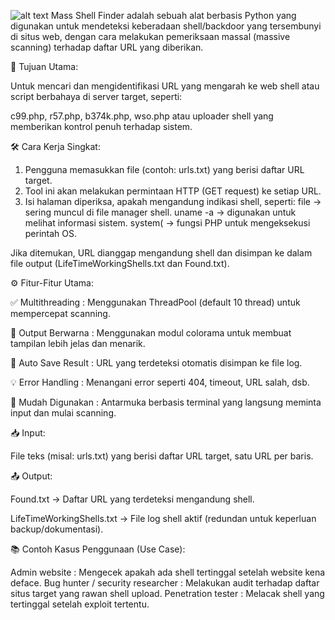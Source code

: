 ![alt text](https://h.top4top.io/p_3554w1z8i1.png?raw=true)
Mass Shell Finder adalah sebuah alat berbasis Python yang digunakan untuk mendeteksi keberadaan shell/backdoor yang tersembunyi di situs web, dengan cara melakukan pemeriksaan massal (massive scanning) terhadap daftar URL yang diberikan.

🎯 Tujuan Utama:

Untuk mencari dan mengidentifikasi URL yang mengarah ke web shell atau script berbahaya di server target, seperti:

c99.php, r57.php, b374k.php, wso.php
atau uploader shell yang memberikan kontrol penuh terhadap sistem.

🛠️ Cara Kerja Singkat:

1. Pengguna memasukkan file (contoh: urls.txt) yang berisi daftar URL target.
2. Tool ini akan melakukan permintaan HTTP (GET request) ke setiap URL.
3. Isi halaman diperiksa, apakah mengandung indikasi shell, seperti:
file → sering muncul di file manager shell.
uname -a → digunakan untuk melihat informasi sistem.
system( → fungsi PHP untuk mengeksekusi perintah OS.

Jika ditemukan, URL dianggap mengandung shell dan disimpan ke dalam file output (LifeTimeWorkingShells.txt dan Found.txt).

⚙️ Fitur-Fitur Utama:

✅ Multithreading    : Menggunakan ThreadPool (default 10 thread) untuk mempercepat scanning.

🎨 Output Berwarna   : Menggunakan modul colorama untuk membuat tampilan lebih jelas dan menarik.

🧠 Auto Save Result  : URL yang terdeteksi otomatis disimpan ke file log.

💡 Error Handling    : Menangani error seperti 404, timeout, URL salah, dsb.

🚀 Mudah Digunakan   : Antarmuka berbasis terminal yang langsung meminta input dan mulai scanning.

📥 Input:

File teks (misal: urls.txt) yang berisi daftar URL target, satu URL per baris.

📤 Output:

Found.txt → Daftar URL yang terdeteksi mengandung shell.

LifeTimeWorkingShells.txt → File log shell aktif (redundan untuk keperluan backup/dokumentasi).

📚 Contoh Kasus Penggunaan (Use Case):

Admin website  : Mengecek apakah ada shell tertinggal setelah website kena deface.
Bug hunter / security researcher  : Melakukan audit terhadap daftar situs target yang rawan shell upload.
Penetration tester  : Melacak shell yang tertinggal setelah exploit tertentu.
